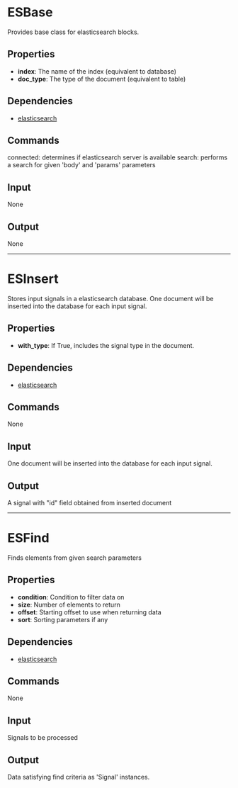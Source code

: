 ESBase
===========

Provides base class for elasticsearch blocks.

Properties
--------------

-   **index**: The name of the index (equivalent to database)
-   **doc_type**: The type of the document (equivalent to table)

Dependencies
----------------
-   [elasticsearch](https://pypi.python.org/pypi/elasticsearch/1.4.0)

Commands
----------------
connected: determines if elasticsearch server is available
search: performs a search for given 'body' and 'params' parameters

Input
-------
None

Output
---------
None

----------------

ESInsert
===========

Stores input signals in a elasticsearch database. One document will be inserted into the database for each input signal.

Properties
--------------

-   **with_type**: If True, includes the signal type in the document.

Dependencies
----------------
-   [elasticsearch](https://pypi.python.org/pypi/elasticsearch/1.4.0)

Commands
----------------
None

Input
-------
One document will be inserted into the database for each input signal.

Output
---------
A signal with "id" field obtained from inserted document


----------------

ESFind
===========

Finds elements from given search parameters

Properties
--------------

-   **condition**: Condition to filter data on
-   **size**: Number of elements to return
-   **offset**: Starting offset to use when returning data
-   **sort**: Sorting parameters if any

Dependencies
--------------
-   [elasticsearch](https://pypi.python.org/pypi/elasticsearch/1.4.0)

Commands
--------------
None

Input
-------
Signals to be processed

Output
---------
Data satisfying find criteria as 'Signal' instances.
